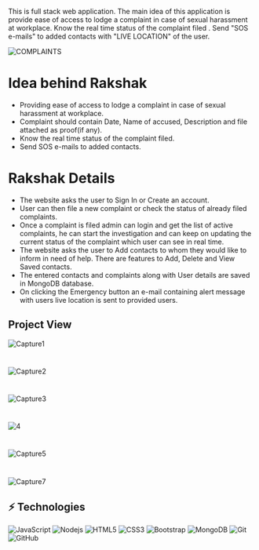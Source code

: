 
This is full stack web application. The main idea of this application is provide ease of access to lodge a complaint in case of sexual harassment at workplace. Know the real time status of the complaint filed . Send "SOS e-mails" to added contacts with "LIVE LOCATION" of the user.

![COMPLAINTS](https://user-images.githubusercontent.com/56023805/180623579-8607f132-05be-4084-a86a-5ec9c6baee84.png)

# Idea behind Rakshak

<ul> 
<li>Providing ease of access to lodge a complaint in case of sexual harassment at workplace.</li>

<li>Complaint should contain Date, Name of accused, Description and file attached as proof(if any).</li>

<li>Know the real time status of the complaint filed.</li>

<li>Send SOS e-mails to added contacts.</li>
</ul>

# Rakshak Details

<ul>
<li>The website asks the user to Sign In or Create an account.</li>

<li>User can then file a new complaint or check the status of already filed complaints.</li>

<li>Once a complaint is filed admin can login and get the list of active complaints, he can start the investigation and can keep on updating the current status of the complaint which user can see in real time.</li>

<li>The website asks the user to Add contacts to whom they would like to inform in need of help. There are features to Add, Delete and View Saved contacts.</li>

<li>The entered contacts and complaints along with User details are saved in MongoDB database.</li>

<li>On clicking the Emergency button an e-mail containing alert message with users live location is sent to provided users.</li>
</ul>

## Project View

![Capture1](https://user-images.githubusercontent.com/56023805/216412448-954d57cc-4e49-40d8-97ba-724533fd9dc6.JPG)<br>
#
![Capture2](https://user-images.githubusercontent.com/56023805/216412459-47ed8de8-2f5e-414e-b296-0b26d69ee933.JPG)<br>
#
![Capture3](https://user-images.githubusercontent.com/56023805/216412469-711cedee-bd17-4150-956e-b1e0665784f3.JPG)<br>
#
![4](https://user-images.githubusercontent.com/56023805/216412415-225ea61b-e1aa-48da-a192-84dfcdd6c051.JPG)<br>
#
![Capture5](https://user-images.githubusercontent.com/56023805/216412487-b561255a-5bb6-4917-961c-69de7143bcdd.JPG)<Br>
#
![Capture7](https://user-images.githubusercontent.com/56023805/216412499-e377df01-6f20-4904-b733-5a0278d9dc4b.JPG)<br>


## ⚡ Technologies

![JavaScript](https://img.shields.io/badge/-JavaScript-black?style=flat-square&logo=javascript)
![Nodejs](https://img.shields.io/badge/-Nodejs-black?style=flat-square&logo=Node.js)
![HTML5](https://img.shields.io/badge/-HTML5-E34F26?style=flat-square&logo=html5&logoColor=white)
![CSS3](https://img.shields.io/badge/-CSS3-1572B6?style=flat-square&logo=css3)
![Bootstrap](https://img.shields.io/badge/-Bootstrap-563D7C?style=flat-square&logo=bootstrap)
![MongoDB](https://img.shields.io/badge/-MongoDB-black?style=flat-square&logo=mongodb)
![Git](https://img.shields.io/badge/-Git-black?style=flat-square&logo=git)
![GitHub](https://img.shields.io/badge/-GitHub-181717?style=flat-square&logo=github)

